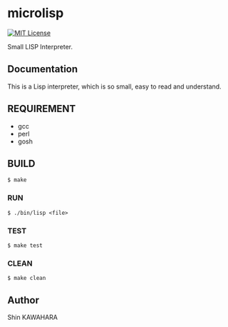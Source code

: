 # microlisp

[![MIT License](http://img.shields.io/badge/license-MIT-blue.svg?style=flat)](LICENSE)

Small LISP Interpreter.

## Documentation

This is a Lisp interpreter, which is so small, easy to read and understand.

## REQUIREMENT

+ gcc
+ perl
+ gosh

## BUILD

```console
$ make
```

### RUN

```console
$ ./bin/lisp <file>
```

### TEST

```console
$ make test
```

### CLEAN

```console
$ make clean
```

## Author

Shin KAWAHARA
